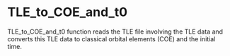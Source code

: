 # TLE_to_COE_and_t0
TLE_to_COE_and_t0 function reads the TLE file involving the TLE data and   converts this TLE data to classical orbital elements (COE) and the   initial time.

